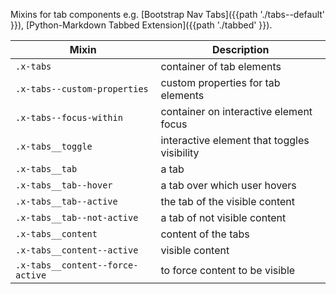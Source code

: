 Mixins for tab components e.g. [Bootstrap Nav Tabs]({{path './tabs--default' }}), [Python-Markdown Tabbed Extension]({{path './tabbed' }}).

| Mixin | Description
| - | -
| `.x-tabs`                        | container of tab elements
| `.x-tabs--custom-properties`     | custom properties for tab elements
| `.x-tabs--focus-within`          | container on interactive element focus
| `.x-tabs__toggle`                | interactive element that toggles visibility
| `.x-tabs__tab`                   | a tab
| `.x-tabs__tab--hover`            | a tab over which user hovers
| `.x-tabs__tab--active`           | the tab of the visible content
| `.x-tabs__tab--not-active`       | a tab of not visible content
| `.x-tabs__content`               | content of the tabs
| `.x-tabs__content--active`       | visible content
| `.x-tabs__content--force-active` | to force content to be visible

<script src="{{path '/assets/scripts/open-ext-links-in-new-window.js'}}" />
